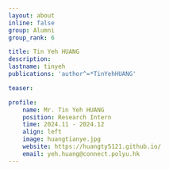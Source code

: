 ```yaml
---
layout: about
inline: false
group: Alumni
group_rank: 6

title: Tin Yeh HUANG
description: 
lastname: tinyeh
publications: 'author^=*TinYehHUANG'

teaser: 

profile:
    name: Mr. Tin Yeh HUANG
    position: Research Intern
    time: 2024.11 - 2024.12
    align: left
    image: huangtianye.jpg
    website: https://huangty5121.github.io/
    email: yeh.huang@connect.polyu.hk
---
```


<!-- # Student Assistants

**Wengyu ZHANG**

Student Assistant, Undergraduate Student, Department of Computing, The Hong Kong Polytechnic University

[Homepage](https://wengyuzhang.com)
[Google Scholar](https://scholar.google.com/citations?user=zgV2AIAAAAAJ)
[wengyu.zhang@connect.polyu.hk](mailto:wengyu.zhang@connect.polyu.hk) -->
